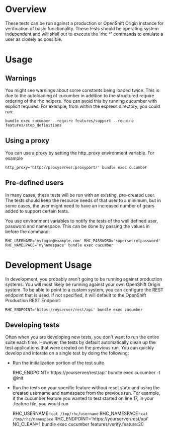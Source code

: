 Overview
==============

These tests can be run against a production or OpenShift Origin instance for
verification of basic functionality.  These tests should be operating system
independent and will shell out to execute the 'rhc *' commands to emulate a
user as closely as possible.

Usage
=============

Warnings
--------

You might see warnings about some constants being loaded twice.  This is due to
the autoloading of cucumber in addition to the structured require ordering of
the rhc helpers.  You can avoid this by running cucumber with explicit requires.
For example, from within the express directory, you could run:

    bundle exec cucumber --require features/support --require features/step_definitions

Using a proxy
--------------

You can use a proxy by setting the http_proxy environment variable.  For example

    http_proxy='http://proxyserver:proxyport/' bundle exec cucumber

Pre-defined users
-----------------

In many cases, these tests will be run with an existing, pre-created user.  The
tests should keep the resource needs of that user to a minimum, but in some
cases, the user might need to have an increased number of gears added to
support certain tests.

You use environment variables to notify the tests of the well defined user,
password and namespace.  This can be done by passing the values in before the
command:

    RHC_USERNAME='mylogin@example.com' RHC_PASSWORD='supersecretpassword' RHC_NAMESPACE='mynamespace' bundle exec cucumber

Development Usage
=================

In development, you probably aren't going to be running against production systems.
You will most likely be running against your own OpenShift Origin system.  To be
able to point to a custom system, you can configure the REST endpoint that is used.
If not specified, it will default to the OpenShift Production REST Endpoint:

    RHC_ENDPOINT='https://myserver/rest/api' bundle exec cucumber


Developing tests
----------------

Often when you are developing new tests, you don't want to run the entire suite
each time.  However, the tests by default automatically clean up the test
applications that were created on the previous run.  You can quickly develop
and interate on a single test by doing the following:

* Run the initialization portion of the test suite

    RHC_ENDPOINT='https://yourserver/rest/api' bundle exec cucumber -t @init

* Run the tests on your specific feature without reset state and using the
created username and namespace from the previous run. For example, if the
cucumber feature you wanted to test started on line 17, in your .feature file,
you would run

    RHC_USERNAME=`cat /tmp/rhc/username` RHC_NAMESPACE=`cat /tmp/rhc/namespace` RHC_ENDPOINT='https://yourserver/rest/api' NO_CLEAN=1 bundle exec cucumber features/verify.feature:20
